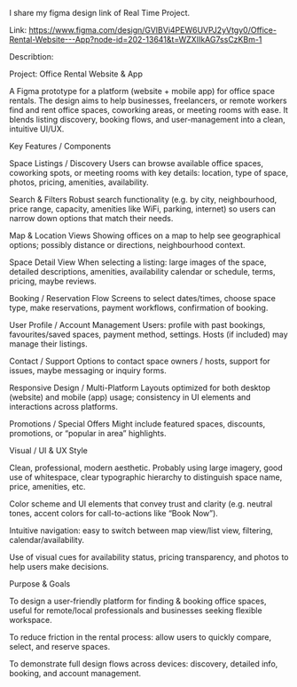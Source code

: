 I share my figma design link of Real Time Project.

Link: https://www.figma.com/design/GVIBVi4PEW6UVPJ2yVtgy0/Office-Rental-Website---App?node-id=202-13641&t=WZXIIkAG7ssCzKBm-1

Describtion:

Project: Office Rental Website & App

A Figma prototype for a platform (website + mobile app) for office space rentals. The design aims to help businesses, freelancers, or remote workers find and rent office spaces, coworking areas, or meeting rooms with ease. It blends listing discovery, booking flows, and user-management into a clean, intuitive UI/UX.

Key Features / Components

Space Listings / Discovery
Users can browse available office spaces, coworking spots, or meeting rooms with key details: location, type of space, photos, pricing, amenities, availability.

Search & Filters
Robust search functionality (e.g. by city, neighbourhood, price range, capacity, amenities like WiFi, parking, internet) so users can narrow down options that match their needs.

Map & Location Views
Showing offices on a map to help see geographical options; possibly distance or directions, neighbourhood context.

Space Detail View
When selecting a listing: large images of the space, detailed descriptions, amenities, availability calendar or schedule, terms, pricing, maybe reviews.

Booking / Reservation Flow
Screens to select dates/times, choose space type, make reservations, payment workflows, confirmation of booking.

User Profile / Account Management
Users: profile with past bookings, favourites/saved spaces, payment method, settings. Hosts (if included) may manage their listings.

Contact / Support
Options to contact space owners / hosts, support for issues, maybe messaging or inquiry forms.

Responsive Design / Multi-Platform
Layouts optimized for both desktop (website) and mobile (app) usage; consistency in UI elements and interactions across platforms.

Promotions / Special Offers
Might include featured spaces, discounts, promotions, or “popular in area” highlights.

Visual / UI & UX Style

Clean, professional, modern aesthetic. Probably using large imagery, good use of whitespace, clear typographic hierarchy to distinguish space name, price, amenities, etc.

Color scheme and UI elements that convey trust and clarity (e.g. neutral tones, accent colors for call-to-actions like “Book Now”).

Intuitive navigation: easy to switch between map view/list view, filtering, calendar/availability.

Use of visual cues for availability status, pricing transparency, and photos to help users make decisions.

Purpose & Goals

To design a user-friendly platform for finding & booking office spaces, useful for remote/local professionals and businesses seeking flexible workspace.

To reduce friction in the rental process: allow users to quickly compare, select, and reserve spaces.

To demonstrate full design flows across devices: discovery, detailed info, booking, and account management.
